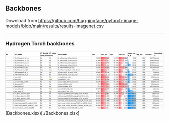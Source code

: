 ## Backbones

Download from https://github.com/huggingface/pytorch-image-models/blob/main/results/results-imagenet.csv

***
### Hydrogen Torch backbones
<img src="./display_images/HT_1-3.png" alt="img1">
(Backbones.xlsx)[./Backbones.xlsx]
